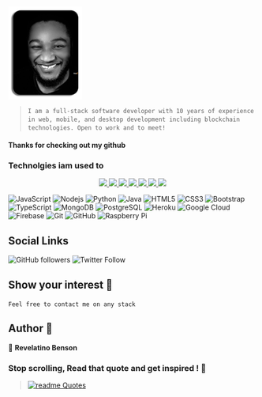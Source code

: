 <p align="left">
<img align="center" width="150" src="/image.png" />

>`I am a full-stack software developer with 10 years of experience in web, mobile, and desktop development including blockchain technologies. Open to work and to meet!`  
  <h4 align="left">Thanks for checking out my github</h4>
  <h3 align="left">Technolgies iam used to</h3>
</p>
<!-- Badges -->
<p align="center">
  <a href="#">
    <img src="https://img.shields.io/badge/NodeJS-95%25 BEST-blue?style=flat-square">
  </a>
  
  <a href="#">
    <img src="https://img.shields.io/badge/PHP-98%25 BEST-blue?style=flat-square">
  </a>
  
<a href="#">
    <img src="https://img.shields.io/badge/Android Java-80%25 BEST-black?style=flat-square">
  </a>
  
<a href="#">
    <img src="https://img.shields.io/badge/ReactNative-88%25 BEST-black?style=flat-square">
  </a>
  
<a href="#">
    <img src="https://img.shields.io/badge/iOS xCode-68%25 BEST-orange?style=flat-square">
  </a>
  
  <a href="#">
    <img src="https://img.shields.io/badge/Blockchain-70%25 BEST-blueviolet?style=flat-square">
  </a>
  
   <a href="#">
    <img src="https://img.shields.io/badge/Embedded System-77%25 BEST-blueviolet?style=flat-square">
  </a>
  
![JavaScript](https://img.shields.io/badge/-JavaScript-black?style=flat-square&logo=javascript)
![Nodejs](https://img.shields.io/badge/-Nodejs-black?style=flat-square&logo=Node.js)
![Python](https://img.shields.io/badge/-Python-black?style=flat-square&logo=Python)
![Java](https://img.shields.io/badge/-Java-E34A86?style=flat-square&logo=java)
![HTML5](https://img.shields.io/badge/-HTML5-E34F26?style=flat-square&logo=html5&logoColor=white)
![CSS3](https://img.shields.io/badge/-CSS3-1572B6?style=flat-square&logo=css3)
![Bootstrap](https://img.shields.io/badge/-Bootstrap-563D7C?style=flat-square&logo=bootstrap)
![TypeScript](https://img.shields.io/badge/-TypeScript-007ACC?style=flat-square&logo=typescript)
![MongoDB](https://img.shields.io/badge/-MongoDB-black?style=flat-square&logo=mongodb)
![PostgreSQL](https://img.shields.io/badge/-PostgreSQL-336791?style=flat-square&logo=postgresql)
![Heroku](https://img.shields.io/badge/-Heroku-430098?style=flat-square&logo=heroku)
![Google Cloud](https://img.shields.io/badge/Google%20Cloud-black?style=flat-square&logo=google-cloud)
![Firebase](https://img.shields.io/badge/Firebase-039BE5?style=flat-square&logo=firebase)
![Git](https://img.shields.io/badge/-Git-black?style=flat-square&logo=git)
![GitHub](https://img.shields.io/badge/-GitHub-181717?style=flat-square&logo=github)
![Raspberry Pi](https://img.shields.io/badge/-Raspberry%20Pi-C51A4A?style=flat-square&logo=Raspberry-Pi)
</p>

## Social Links
![GitHub followers](https://img.shields.io/github/followers/nusktec?style=social)
![Twitter Follow](https://img.shields.io/twitter/follow/revelation_rsc?style=social)

## Show your interest 🌈

`Feel free to contact me on any stack `

## Author 🤗

👤 **Revelatino Benson**

### Stop scrolling, Read that quote and get inspired ! 🚀
>[![readme Quotes](https://quotes-github-readme.vercel.app/api?theme=dracula)](https://github.com/piyushsuthar/github-readme-quotes)
